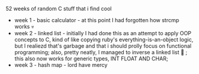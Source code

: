 52 weeks of random C stuff that i find cool

- week 1 - basic calculator - at this point I had forgotten how strcmp works 💀
- week 2 - linked list - initially I had done this as an attempt to apply OOP concepts to C, kind of like copying ruby's everything-is-an-object logic, but I realiezd that's garbage and that i should prolly focus on functional programming; also, pretty neatly, I managed to inverse a linked list 🥳 ; this also now works for generic types, INT FLOAT AND CHAR;
- week 3 - hash map - lord have mercy
